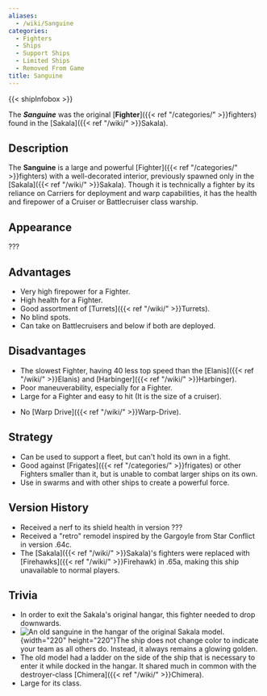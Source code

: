 ```yaml
---
aliases:
  - /wiki/Sanguine
categories:
  - Fighters
  - Ships
  - Support Ships
  - Limited Ships
  - Removed From Game
title: Sanguine
---
```


{{< shipInfobox >}}

The **_Sanguine_** was the original [**Fighter**]({{< ref "/categories/" >}}fighters) found in the [Sakala]({{< ref "/wiki/" >}}Sakala).

## Description

The **Sanguine** is a large and powerful [Fighter]({{< ref "/categories/" >}}fighters) with a well-decorated interior, previously spawned only in the [Sakala]({{< ref "/wiki/" >}}Sakala). Though it is technically a fighter by its reliance on Carriers for deployment and warp capabilities, it has the health and firepower of a Cruiser or Battlecruiser class warship.

## Appearance

???

## Advantages

- Very high firepower for a Fighter.
- High health for a Fighter.
- Good assortment of [Turrets]({{< ref "/wiki/" >}}Turrets).
- No blind spots.
- Can take on Battlecruisers and below if both are deployed.

## Disadvantages

- The slowest Fighter, having 40 less top speed than the [Elanis]({{< ref "/wiki/" >}}Elanis) and [Harbinger]({{< ref "/wiki/" >}}Harbinger).
- Poor maneuverability, especially for a Fighter.
- Large for a Fighter and easy to hit (It is the size of a cruiser).

<!-- -->

- No [Warp Drive]({{< ref "/wiki/" >}}Warp-Drive).

## Strategy

- Can be used to support a fleet, but can't hold its own in a fight.
- Good against [Frigates]({{< ref "/categories/" >}}frigates) or other Fighters smaller than it, but is unable to combat larger ships on its own.
- Use in swarms and with other ships to create a powerful force.

## Version History

- Received a nerf to its shield health in version ???
- Received a "retro" remodel inspired by the Gargoyle from Star Conflict in version .64c.
- The [Sakala]({{< ref "/wiki/" >}}Sakala)'s fighters were replaced with [Firehawks]({{< ref "/wiki/" >}}Firehawk) in .65a, making this ship unavailable to normal players.

## Trivia

- In order to exit the Sakala's original hangar, this fighter needed to drop downwards.
- ![An old sanguine in the hangar of the original Sakala
model.](Sanguine_hangar.png "An old sanguine in the hangar of the original Sakala model."){width="220" height="220"}The ship does not change color to indicate your team as all others do. Instead, it always remains a glowing golden.
- The old model had a ladder on the side of the ship that is necessary to enter it while docked in the hangar. It shared much in common with the destroyer-class [Chimera]({{< ref "/wiki/" >}}Chimera).
- Large for its class.
